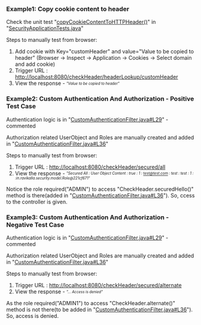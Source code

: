 ### Example1: Copy cookie content to header
 Check the unit test "[copyCookieContentToHTTPHeader()](https://github.com/ravikalla/spring-custom-security/blob/master/src/test/java/in/ravikalla/security/SecurityApplicationTests.java#L43)" in "[SecurityApplicationTests.java](https://github.com/ravikalla/spring-custom-security/blob/master/src/test/java/in/ravikalla/security/SecurityApplicationTests.java)"

 Steps to manually test from browser:
  1. Add cookie with Key="customHeader" and value="Value to be copied to header" (Browser -> Inspect -> Application -> Cookies -> Select domain and add cookie)
  2. Trigger URL : [http://localhost:8080/checkHeader/headerLookup/customHeader](http://localhost:8080/checkHeader/headerLookup/customHeader)
  3. View the response - <sub><sup>*"Value to be copied to header"*</sup></sub>

### Example2: Custom Authentication And Authorization - Positive Test Case
 Authentication logic is in "[CustomAuthenticationFilter.java#L29](https://github.com/ravikalla/spring-custom-security/blob/master/src/main/java/in/ravikalla/security/config/CustomAuthenticationFilter.java#L29)" - commented

 Authorization related UserObject and Roles are manually created and added in "[CustomAuthenticationFilter.java#L36](https://github.com/ravikalla/spring-custom-security/blob/master/src/main/java/in/ravikalla/security/config/CustomAuthenticationFilter.java#L36)"

 Steps to manually test from browser:
  1. Trigger URL : [http://localhost:8080/checkHeader/secured/all](http://localhost:8080/checkHeader/secured/all)
  2. View the response - <sub><sup>*"Secured All : User Object Content : true : 1 : test@test.com : test : test : 1 : :in.ravikalla.security.model.Role@221cf671"*</sup></sub>

 Notice the role required("ADMIN") to access "CheckHeader.securedHello()" method is there(added in "[CustomAuthenticationFilter.java#L36](https://github.com/ravikalla/spring-custom-security/blob/master/src/main/java/in/ravikalla/security/config/CustomAuthenticationFilter.java#L36)"). So, ccess to the controller is given.

### Example3: Custom Authentication And Authorization - Negative Test Case
 Authentication logic is in "[CustomAuthenticationFilter.java#L29](https://github.com/ravikalla/spring-custom-security/blob/master/src/main/java/in/ravikalla/security/config/CustomAuthenticationFilter.java#L29)" - commented

 Authorization related UserObject and Roles are manually created and added in "[CustomAuthenticationFilter.java#L36](https://github.com/ravikalla/spring-custom-security/blob/master/src/main/java/in/ravikalla/security/config/CustomAuthenticationFilter.java#L36)"

 Steps to manually test from browser:
  1. Trigger URL : [http://localhost:8080/checkHeader/secured/alternate](http://localhost:8080/checkHeader/secured/alternate)
  2. View the response - <sub><sup>*"... Access is denied"*</sup></sub>

 As the role required("ADMIN1") to access "CheckHeader.alternate()" method is not there(to be added in "[CustomAuthenticationFilter.java#L36](https://github.com/ravikalla/spring-custom-security/blob/master/src/main/java/in/ravikalla/security/config/CustomAuthenticationFilter.java#L36)"). So, access is denied.